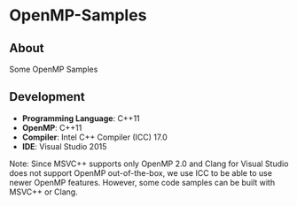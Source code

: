 # OpenMP-Samples

## About
Some OpenMP Samples

## Development
* **Programming Language**: C++11
* **OpenMP**: C++11
* **Compiler**: Intel C++ Compiler (ICC) 17.0
* **IDE**: Visual Studio 2015

Note: Since MSVC++ supports only OpenMP 2.0 and Clang for Visual Studio does not support OpenMP out-of-the-box, we use ICC to be able to use newer OpenMP features. However, some code samples can be built with MSVC++ or Clang.
